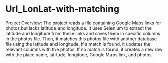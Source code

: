 # Url_LonLat-with-matching

Project Overview:
The project reads a file containing Google Maps links for photos but lacks latitude and longitude. It uses Selenium to extract the latitude and longitude from these links and saves them in specific columns in the photos file. Then, it matches this photos file with another database file using the latitude and longitude. If a match is found, it updates the relevant columns with the photos. If no match is found, it creates a new row with the place name, latitude, longitude, Google Maps link, and photos.

